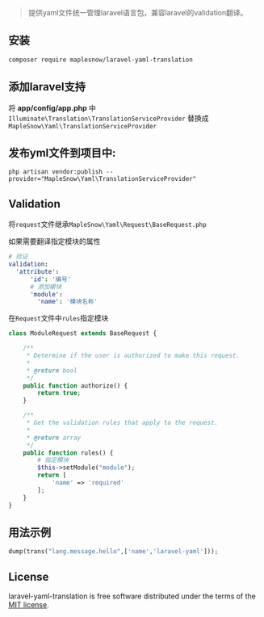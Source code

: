 > 提供yaml文件统一管理laravel语言包，兼容laravel的validation翻译。 

## 安装
```bash
composer require maplesnow/laravel-yaml-translation
```

## 添加laravel支持  
将 **app/config/app.php** 中 `Illuminate\Translation\TranslationServiceProvider` 替换成 `MapleSnow\Yaml\TranslationServiceProvider`

## 发布yml文件到项目中:

```
php artisan vendor:publish --provider="MapleSnow\Yaml\TranslationServiceProvider"
```
    
## Validation
将`request`文件继承`MapleSnow\Yaml\Request\BaseRequest.php`

如果需要翻译指定模块的属性
```yaml
# 验证
validation:
  'attribute':
      'id': '编号'
      # 添加模块
      'module':
        'name': '模块名称'
```

在`Request`文件中`rules`指定模块
```php
class ModuleRequest extends BaseRequest {

    /**
     * Determine if the user is authorized to make this request.
     *
     * @return bool
     */
    public function authorize() {
        return true;
    }

    /**
     * Get the validation rules that apply to the request.
     *
     * @return array
     */
    public function rules() {
        # 指定模块
        $this->setModule("module");
        return [
            'name' => 'required'
        ];
    }
}
```



## 用法示例
```php
dump(trans("lang.message.hello",['name','laravel-yaml']));
```

## License
laravel-yaml-translation is free software distributed under the terms of the [MIT license](https://opensource.org/licenses/MIT).
